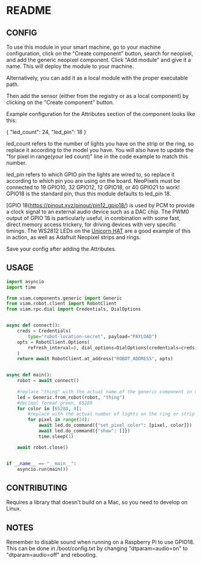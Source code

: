 # README 

## CONFIG

To use this module in your smart machine, go to your machine configuration, click on the "Create component" button, search for neopixel, and add the generic neopixel component. Click "Add module" and give it a name. This will deploy the module to your machine. 

Alternatively, you can add it as a local module with the proper executable path.

Then add the sensor (either from the registry or as a local component) by clicking on the "Create component" button.

Example configuration for the Attributes section of the component looks like this:

{
  "led_count": 24,
  "led_pin": 18
}

led_count refers to the number of lights you have on the strip or the ring, so replace it according to the model you have. You will also have to update the "for pixel in range(your led count)" line in the code example to match this number. 

led_pin refers to which GPIO pin the lights are wired to, so replace it according to which pin you are using on the board. NeoPixels must be connected to 19 GPIO10, 32 GPIO12, 12 GPIO18, or 40 GPIO21 to work! GPIO18 is the standard pin, thus this module defaults to led_pin 18. 

[GPIO 18(https://pinout.xyz/pinout/pin12_gpio18/) is used by PCM to provide a clock signal to an external audio device such as a DAC chip. The PWM0 output of GPIO 18 is particularly useful, in combination with some fast, direct memory access trickery, for driving devices with very specific timings. The WS2812 LEDs on the [Unicorn HAT](https://pinout.xyz/pinout/unicorn_hat) are a good example of this in action, as well as Adafruit Neopixel strips and rings. 

Save your config after adding the Attributes. 

## USAGE

```python
import asyncio
import time

from viam.components.generic import Generic
from viam.robot.client import RobotClient
from viam.rpc.dial import Credentials, DialOptions


async def connect():
    creds = Credentials(
        type="robot-location-secret", payload="PAYLOAD")
    opts = RobotClient.Options(
        refresh_interval=0, dial_options=DialOptions(credentials=creds)
    )
    return await RobotClient.at_address("ROBOT_ADDRESS", opts)


async def main():
    robot = await connect()
    
    #replace "thing" with the actual name of the generic component in the machine config 
    led = Generic.from_robot(robot, "thing")
    #decimal format green, 65280
    for color in [65280, 0]:
        #replace with the actual number of lights on the ring or strip
        for pixel in range(24):
            await led.do_command({"set_pixel_color": [pixel, color]})
            await led.do_command({"show": []})
            time.sleep(1)

    await robot.close()


if __name__ == "__main__":
    asyncio.run(main())
```

## CONTRIBUTING

Requires a library that doesn't build on a Mac, so you need to develop on Linux.

## NOTES

Remember to disable sound when running on a Raspberry Pi to use GPIO18. This can be done in /boot/config.txt by changing "dtparam=audio=on" to "dtparam=audio=off" and rebooting.
